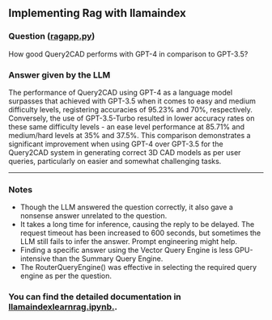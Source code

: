 ## Implementing Rag with llamaindex

### Question ([ragapp.py](https://github.com/Niel-77/RAG-with-Llamaindex/blob/main/ragapp.py))
How good Query2CAD performs with GPT-4 in comparison to GPT-3.5?

### Answer given by the LLM
The performance of Query2CAD using GPT-4 as a language model surpasses that achieved with GPT-3.5 when it comes to easy and medium difficulty levels, registering accuracies of 95.23% and 70%, respectively. Conversely, the use of GPT-3.5-Turbo resulted in lower accuracy rates on these same difficulty levels - an ease level performance at 85.71% and medium/hard levels at 35% and 37.5%. This comparison demonstrates a significant improvement when using GPT-4 over GPT-3.5 for the Query2CAD system in generating correct 3D CAD models as per user queries, particularly on easier and somewhat challenging tasks.

---

### Notes
- Though the LLM answered the question correctly, it also gave a nonsense answer unrelated to the question.
- It takes a long time for inference, causing the reply to be delayed. The request timeout has been increased to 600 seconds, but sometimes the LLM still fails to infer the answer. Prompt engineering might help.
- Finding a specific answer using the Vector Query Engine is less GPU-intensive than the Summary Query Engine.
- The RouterQueryEngine() was effective in selecting the required query engine as per the question.

### You can find the detailed documentation in [llamaindexlearnrag.ipynb.](https://github.com/Niel-77/RAG-with-Llamaindex/blob/main/llamaindexlearnrag.ipynb).
